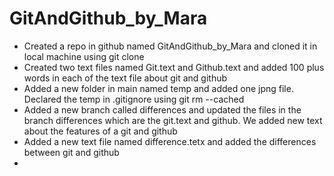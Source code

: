 # GitAndGithub_by_Mara
* Created a repo in github named GitAndGithub_by_Mara and cloned it in local machine using git clone
* Created two text files named Git.text and Github.text and added 100 plus words in each of the text file about git and github 
* Added a new folder in main named temp and added one jpng file. Declared the temp in .gitignore using git rm --cached 
* Added a new branch called differences and updated the files in the branch differences which are the git.text and github. We added new text about the features of a git and github
* Added a new text file named difference.tetx and added the differences between git and github
*
